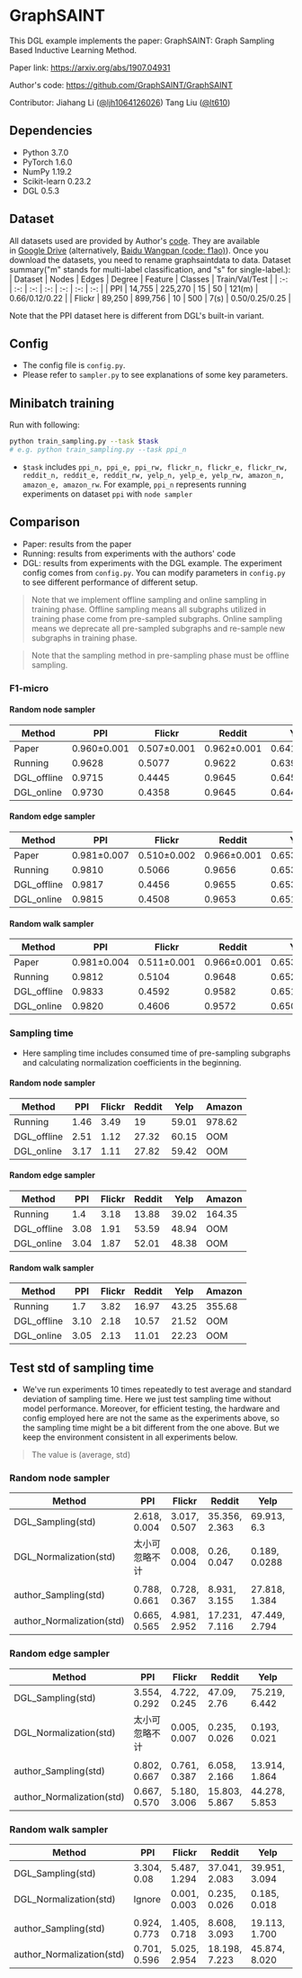 # GraphSAINT

This DGL example implements the paper: GraphSAINT: Graph Sampling Based Inductive Learning Method.

Paper link: https://arxiv.org/abs/1907.04931

Author's code: https://github.com/GraphSAINT/GraphSAINT

Contributor: Jiahang Li ([@ljh1064126026](https://github.com/ljh1064126026))  Tang Liu ([@lt610](https://github.com/lt610))

## Dependencies

- Python 3.7.0
- PyTorch 1.6.0
- NumPy 1.19.2
- Scikit-learn 0.23.2
- DGL 0.5.3

## Dataset

All datasets used are provided by Author's [code](https://github.com/GraphSAINT/GraphSAINT). They are available in [Google Drive](https://drive.google.com/drive/folders/1zycmmDES39zVlbVCYs88JTJ1Wm5FbfLz) (alternatively, [Baidu Wangpan (code: f1ao)](https://pan.baidu.com/s/1SOb0SiSAXavwAcNqkttwcg#list/path=%2F)). Once you download the datasets, you need to rename graphsaintdata to data. Dataset summary("m" stands for multi-label classification, and "s" for single-label.):
| Dataset | Nodes | Edges | Degree | Feature | Classes | Train/Val/Test |
| :-: | :-: | :-: | :-: | :-: | :-: | :-: |
| PPI | 14,755 | 225,270 | 15 | 50 | 121(m) | 0.66/0.12/0.22 |
| Flickr | 89,250 | 899,756 | 10 | 500 | 7(s) | 0.50/0.25/0.25 |

Note that the PPI dataset here is different from DGL's built-in variant.

## Config

- The config file is `config.py`.
- Please refer to `sampler.py` to see explanations of some key parameters.

## Minibatch training

Run with following:
```bash
python train_sampling.py --task $task
# e.g. python train_sampling.py --task ppi_n
```

- `$task` includes `ppi_n, ppi_e, ppi_rw, flickr_n, flickr_e, flickr_rw, reddit_n, reddit_e, reddit_rw, yelp_n, yelp_e, yelp_rw, amazon_n, amazon_e, amazon_rw`. For example, `ppi_n` represents running experiments on dataset `ppi` with `node sampler`

## Comparison

* Paper: results from the paper
* Running: results from experiments with the authors' code
* DGL: results from experiments with the DGL example. The experiment config comes from `config.py`. You can modify parameters in `config.py` to see different performance of different setup. 

> Note that we implement offline sampling and online sampling in training phase. Offline sampling means all subgraphs utilized in training phase come from pre-sampled subgraphs. Online sampling means we deprecate all pre-sampled subgraphs and re-sample new subgraphs in training phase.

> Note that the sampling method in pre-sampling phase must be offline sampling.

### F1-micro

#### Random node sampler

| Method | PPI | Flickr | Reddit | Yelp | Amazon |
| --- | --- | --- | --- | --- | --- |
| Paper | 0.960±0.001 | 0.507±0.001 | 0.962±0.001 | 0.641±0.000 | 0.782±0.004 |
| Running | 0.9628 | 0.5077 | 0.9622 | 0.6393 | 0.7695 |
| DGL_offline | 0.9715      | 0.4445      | 0.9645 | 0.6457 | OOM |
| DGL_online | 0.9730 | 0.4358 | 0.9645 | 0.6444 | OOM |

#### Random edge sampler

| Method      | PPI         | Flickr      | Reddit | Yelp | Amazon |
| --- | --- | --- | --- | --- | --- |
| Paper | 0.981±0.007 | 0.510±0.002 | 0.966±0.001 | 0.653±0.003 | 0.807±0.001 |
| Running | 0.9810 | 0.5066 | 0.9656 | 0.6531 | 0.8071 |
| DGL_offline | 0.9817      | 0.4456      | 0.9655 | 0.6530 | OOM |
| DGL_online | 0.9815 | 0.4508 | 0.9653 | 0.6516 | OOM |

#### Random walk sampler
| Method      | PPI         | Flickr      | Reddit      | Yelp        | Amazon      |
| --- | --- | --- | --- | --- | --- |
| Paper | 0.981±0.004 | 0.511±0.001 | 0.966±0.001 | 0.653±0.003 | 0.815±0.001 |
| Running | 0.9812 | 0.5104 | 0.9648      | 0.6527      | 0.8131      |
| DGL_offline | 0.9833      | 0.4592      | 0.9582      | 0.6514      | OOM         |
| DGL_online | 0.9820 | 0.4606 | 0.9572      | 0.6508      | OOM         |

### Sampling time

- Here sampling time includes consumed time of pre-sampling subgraphs and calculating normalization coefficients in the beginning.

#### Random node sampler

| Method      | PPI  | Flickr | Reddit | Yelp | Amazon |
| --- | --- | --- | --- | --- | --- |
| Running | 1.46 | 3.49 | 19 | 59.01 | 978.62 |
| DGL_offline | 2.51 | 1.12 | 27.32 | 60.15 | OOM |
| DGL_online | 3.17 | 1.11 | 27.82 | 59.42 | OOM |

#### Random edge sampler

| Method      | PPI  | Flickr | Reddit | Yelp | Amazon |
| --- | --- | --- | --- | --- | --- |
| Running | 1.4 | 3.18 | 13.88 | 39.02 | 164.35 |
| DGL_offline | 3.08 | 1.91 | 53.59 | 48.94 | OOM |
| DGL_online | 3.04 | 1.87 | 52.01 | 48.38 | OOM |

#### Random walk sampler

| Method      | PPI  | Flickr | Reddit | Yelp | Amazon |
| --- | --- | --- | --- | --- | --- |
| Running | 1.7 | 3.82 | 16.97 | 43.25 | 355.68 |
| DGL_offline | 3.10 | 2.18 | 10.57 | 21.52 | OOM |
| DGL_online | 3.05 | 2.13 | 11.01 | 22.23 | OOM |

## Test std of sampling time

- We've run experiments 10 times repeatedly to test average and standard deviation of sampling time. Here we just test sampling time without model performance. Moreover, for efficient testing, the hardware and config employed here are not the same as the experiments above, so the sampling time might be a bit different from the one above. But we keep the environment consistent in all experiments below.

> The value is (average, std)

### Random node sampler

| Method                    | PPI            | Flickr       | Reddit        | Yelp          | Amazon          |
| ------------------------- | -------------- | ------------ | ------------- | ------------- | --------------- |
| DGL_Sampling(std)         | 2.618, 0.004   | 3.017, 0.507 | 35.356, 2.363 | 69.913, 6.3   | 1105.617, 102.1 |
| DGL_Normalization(std)    | 太小可忽略不计 | 0.008, 0.004 | 0.26, 0.047   | 0.189, 0.0288 | 3.025, 0.096    |
|                           |                |              |               |               |                 |
| author_Sampling(std)      | 0.788, 0.661   | 0.728, 0.367 | 8.931, 3.155  | 27.818, 1.384 | bug             |
| author_Normalization(std) | 0.665, 0.565   | 4.981, 2.952 | 17.231, 7.116 | 47.449, 2.794 | bug             |

### Random edge sampler

| Method                    | PPI            | Flickr       | Reddit        | Yelp          | Amazon         |
| ------------------------- | -------------- | ------------ | ------------- | ------------- | -------------- |
| DGL_Sampling(std)         | 3.554, 0.292   | 4.722, 0.245 | 47.09, 2.76   | 75.219, 6.442 | bug            |
| DGL_Normalization(std)    | 太小可忽略不计 | 0.005, 0.007 | 0.235, 0.026  | 0.193, 0.021  | bug            |
|                           |                |              |               |               |                |
| author_Sampling(std)      | 0.802, 0.667   | 0.761, 0.387 | 6.058, 2.166  | 13.914, 1.864 | 90.47, 30.164  |
| author_Normalization(std) | 0.667, 0.570   | 5.180, 3.006 | 15.803, 5.867 | 44.278, 5.853 | 85.309, 28.534 |

### Random walk sampler

| Method                    | PPI          | Flickr       | Reddit        | Yelp          | Amazon          |
| ------------------------- | ------------ | ------------ | ------------- | ------------- | --------------- |
| DGL_Sampling(std)         | 3.304, 0.08  | 5.487, 1.294 | 37.041, 2.083 | 39.951, 3.094 | 179.613, 18.881 |
| DGL_Normalization(std)    | Ignore       | 0.001, 0.003 | 0.235, 0.026  | 0.185, 0.018  | 3.769, 0.326    |
|                           |              |              |               |               |                 |
| author_Sampling(std)      | 0.924, 0.773 | 1.405, 0.718 | 8.608, 3.093  | 19.113, 1.700 | 217.184, 1.546  |
| author_Normalization(std) | 0.701, 0.596 | 5.025, 2.954 | 18.198, 7.223 | 45.874, 8.020 | 128.272, 3.170  |

